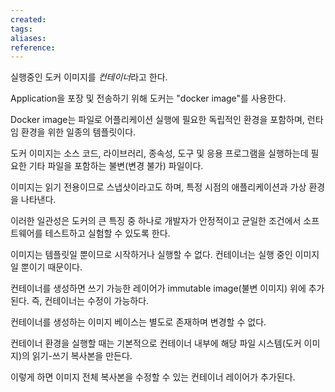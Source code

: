 ```yaml
---
created: 
tags: 
aliases: 
reference:
---
```

실행중인 도커 이미지를 *컨테이너*라고 한다.

Application을 포장 및 전송하기 위해 도커는 "docker image"를 사용한다.

Docker image는 파일로 어플리케이션 실행에 필요한 독립적인 환경을 포함하며, 런타임 환경을 위한 일종의 템플릿이다.

도커 이미지는 소스 코드, 라이브러리, 종속성, 도구 및 응용 프로그램을 실행하는데 필요한 기타 파일을 포함하는 불변(변경 불가) 파일이다.

이미지는 읽기 전용이므로 스냅샷이라고도 하며, 특정 시점의 애플리케이션과 가상 환경을 나타낸다.

이러한 일관성은 도커의 큰 특징 중 하나로 개발자가 안정적이고 균일한 조건에서 소프트웨어를 테스트하고 실험할 수 있도록 한다.

이미지는 템플릿일 뿐이므로 시작하거나 실행할 수 없다. 컨테이너는 실행 중인 이미지일 뿐이기 때문이다.

컨테이너를 생성하면 쓰기 가능한 레이어가 immutable image(불변 이미지) 위에 추가된다. 즉, 컨테이너는 수정이 가능하다.

컨테이너를 생성하는 이미지 베이스는 별도로 존재하며 변경할 수 없다. 

컨테이너 환경을 실행할 때는 기본적으로 컨테이너 내부에 해당 파일 시스템(도커 이미지)의 읽기-쓰기 복사본을 만든다.

이렇게 하면 이미지 전체 복사본을 수정할 수 있는 컨테이너 레이어가 추가된다.

